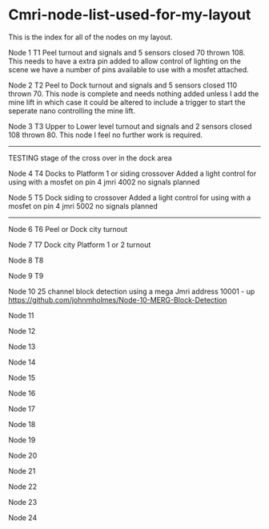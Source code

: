 # Cmri-node-list-used-for-my-layout
This is the index for all of the nodes on my layout.

Node 1 T1 Peel turnout and signals and 5 sensors closed 70 thrown 108.
  This needs to have a extra pin added to allow control of lighting on the scene we have a number of pins available to use with a mosfet attached.

Node 2 T2 Peel to Dock turnout and signals and 5 sensors closed 110 thrown 70.
  This node is complete and needs nothing added unless I add the mine lift in which case it could be altered to include a trigger to start the seperate nano             controlling the mine lift.

Node 3 T3 Upper to Lower level turnout  and signals and 2 sensors closed 108 thrown 80.
  This node I feel no further work is required.

-------------
TESTING stage of the cross over in the dock area

Node 4 T4 Docks to Platform 1 or siding crossover Added a light control for using with a mosfet on pin 4 jmri 4002 no signals planned

Node 5 T5 Dock siding to crossover Added a light control for using with a mosfet on pin 4 jmri 5002 no signals planned

-------------

Node 6 T6 Peel or Dock city turnout

Node 7 T7 Dock city Platform 1 or 2 turnout

Node 8 T8 

Node 9 T9 

Node 10 25 channel block detection using a mega Jmri address 10001 - up https://github.com/johnmholmes/Node-10-MERG-Block-Detection

Node 11

Node 12

Node 13

Node 14

Node 15

Node 16

Node 17

Node 18

Node 19

Node 20

Node 21

Node 22

Node 23

Node 24
